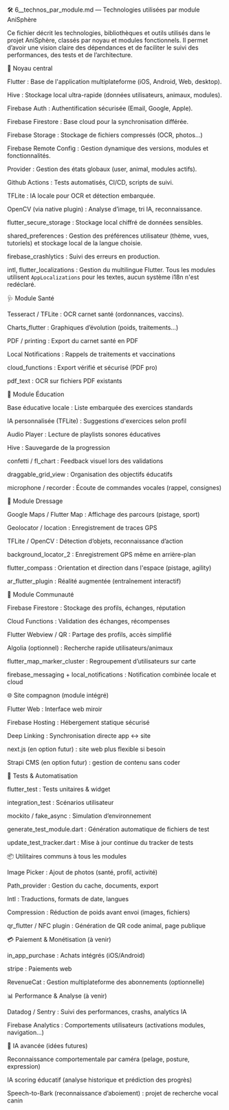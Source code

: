 🛠️ 6__technos_par_module.md — Technologies utilisées par module AniSphère

Ce fichier décrit les technologies, bibliothèques et outils utilisés dans le projet AniSphère, classés par noyau et modules fonctionnels. Il permet d’avoir une vision claire des dépendances et de faciliter le suivi des performances, des tests et de l’architecture.

🔹 Noyau central

Flutter : Base de l'application multiplateforme (iOS, Android, Web, desktop).

Hive : Stockage local ultra-rapide (données utilisateurs, animaux, modules).

Firebase Auth : Authentification sécurisée (Email, Google, Apple).

Firebase Firestore : Base cloud pour la synchronisation différée.

Firebase Storage : Stockage de fichiers compressés (OCR, photos...)

Firebase Remote Config : Gestion dynamique des versions, modules et fonctionnalités.

Provider : Gestion des états globaux (user, animal, modules actifs).

Github Actions : Tests automatisés, CI/CD, scripts de suivi.

TFLite : IA locale pour OCR et détection embarquée.

OpenCV (via native plugin) : Analyse d’image, tri IA, reconnaissance.

flutter_secure_storage : Stockage local chiffré de données sensibles.

shared_preferences : Gestion des préférences utilisateur (thème, vues, tutoriels) et stockage local de la langue choisie.

firebase_crashlytics : Suivi des erreurs en production.

intl, flutter_localizations : Gestion du multilingue Flutter.
Tous les modules utilisent `AppLocalizations` pour les textes, aucun système i18n n'est redéclaré.

🩺 Module Santé

Tesseract / TFLite : OCR carnet santé (ordonnances, vaccins).

Charts_flutter : Graphiques d’évolution (poids, traitements...)

PDF / printing : Export du carnet santé en PDF

Local Notifications : Rappels de traitements et vaccinations

cloud_functions : Export vérifié et sécurisé (PDF pro)

pdf_text : OCR sur fichiers PDF existants

🧠 Module Éducation

Base éducative locale : Liste embarquée des exercices standards

IA personnalisée (TFLite) : Suggestions d'exercices selon profil

Audio Player : Lecture de playlists sonores éducatives

Hive : Sauvegarde de la progression

confetti / fl_chart : Feedback visuel lors des validations

draggable_grid_view : Organisation des objectifs éducatifs

microphone / recorder : Écoute de commandes vocales (rappel, consignes)

🐾 Module Dressage

Google Maps / Flutter Map : Affichage des parcours (pistage, sport)

Geolocator / location : Enregistrement de traces GPS

TFLite / OpenCV : Détection d’objets, reconnaissance d’action

background_locator_2 : Enregistrement GPS même en arrière-plan

flutter_compass : Orientation et direction dans l'espace (pistage, agility)

ar_flutter_plugin : Réalité augmentée (entraînement interactif)

👥 Module Communauté

Firebase Firestore : Stockage des profils, échanges, réputation

Cloud Functions : Validation des échanges, récompenses

Flutter Webview / QR : Partage des profils, accès simplifié

Algolia (optionnel) : Recherche rapide utilisateurs/animaux

flutter_map_marker_cluster : Regroupement d’utilisateurs sur carte

firebase_messaging + local_notifications : Notification combinée locale et cloud

🌐 Site compagnon (module intégré)

Flutter Web : Interface web miroir

Firebase Hosting : Hébergement statique sécurisé

Deep Linking : Synchronisation directe app ↔ site

next.js (en option futur) : site web plus flexible si besoin

Strapi CMS (en option futur) : gestion de contenu sans coder

🧪 Tests & Automatisation

flutter_test : Tests unitaires & widget

integration_test : Scénarios utilisateur

mockito / fake_async : Simulation d’environnement

generate_test_module.dart : Génération automatique de fichiers de test

update_test_tracker.dart : Mise à jour continue du tracker de tests

📦 Utilitaires communs à tous les modules

Image Picker : Ajout de photos (santé, profil, activité)

Path_provider : Gestion du cache, documents, export

Intl : Traductions, formats de date, langues

Compression : Réduction de poids avant envoi (images, fichiers)

qr_flutter / NFC plugin : Génération de QR code animal, page publique

💳 Paiement & Monétisation (à venir)

in_app_purchase : Achats intégrés (iOS/Android)

stripe : Paiements web

RevenueCat : Gestion multiplateforme des abonnements (optionnelle)

📊 Performance & Analyse (à venir)

Datadog / Sentry : Suivi des performances, crashs, analytics IA

Firebase Analytics : Comportements utilisateurs (activations modules, navigation...)

🧠 IA avancée (idées futures)

Reconnaissance comportementale par caméra (pelage, posture, expression)

IA scoring éducatif (analyse historique et prédiction des progrès)

Speech-to-Bark (reconnaissance d’aboiement) : projet de recherche vocal canin

